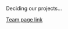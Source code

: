 Deciding our projects...

[Team page link](https://github.com/cse110-fall22-group12/cse110-fall22-group12/blob/main/admin/team.md)
